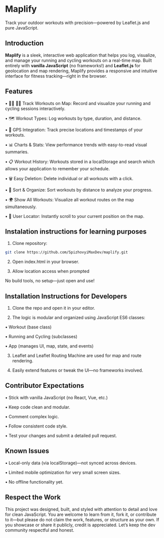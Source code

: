 # Maplify

Track your outdoor workouts with precision—powered by Leaflet.js and pure JavaScript.


## Introduction 

**Maplify** is a sleek, interactive web application that helps you log, visualize, and manage your running and cycling workouts on a real-time map. Built entirely with **vanilla JavaScript** (no frameworks!) and **Leaflet.js** for geolocation and map rendering, Maplify provides a responsive and intuitive interface for fitness tracking—right in the browser.


## Features

• 🏃‍♂️ 🚴‍♀️ Track Workouts on Map: Record and visualize your running and cycling sessions interactively.
 
• 🗺️ Workout Types: Log workouts by type, duration, and distance.
 
• 📍 GPS Integration: Track precise locations and timestamps of your workouts.
 
• 📊 Charts & Stats: View performance trends with easy-to-read visual summaries.
 
• 📋 Workout History: Workouts stored in a localStorage and search which allows your application to remember your schedule.
 
• 🗑️ Easy Deletion: Delete individual or all workouts with a click.
 
• 📏 Sort & Organize: Sort workouts by distance to analyze your progress.
 
• 🌍 Show All Workouts: Visualize all workout routes on the map simultaneously.
 
• 🧭 User Locator: Instantly scroll to your current position on the map.



## Instalation instructions for learning purposes 

1. Clone repository:

  ```bash
  git clone https://github.com/SpizhovyiMaxDev/maplify.git
  ```

2. Open index.html in your browser.

3. Allow location access when prompted

No build tools, no setup—just open and use!



## Installation Instructions for Developers

1. Clone the repo and open it in your editor.
 
2. The logic is modular and organized using JavaScript ES6 classes:
 
 • Workout (base class)
   
 • Running and Cycling (subclasses)
 
 • App (manages UI, map, state, and events) 
 
3. Leaflet and Leaflet Routing Machine are used for map and route rendering.
 
4. Easily extend features or tweak the UI—no frameworks involved.


 ## Contributor Expectations
 
• Stick with vanilla JavaScript (no React, Vue, etc.)
 
• Keep code clean and modular.
 
• Comment complex logic.
 
• Follow consistent code style.
 
• Test your changes and submit a detailed pull request.


 ## Known Issues
 
• Local-only data (via localStorage)—not synced across devices.
 
• Limited mobile optimization for very small screen sizes.
 
• No offline functionality yet.


## Respect the Work

This project was designed, built, and styled with attention to detail and love for clean JavaScript. You are welcome to learn from it, fork it, or contribute to it—but please do not claim the work, features, or structure as your own. If you showcase or share it publicly, credit is appreciated. Let’s keep the dev community respectful and honest.
